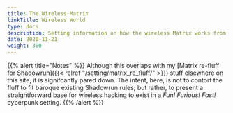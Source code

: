 ```yaml
---
title: The Wireless Matrix
linkTitle: Wireless World
type: docs
description: Setting information on how the wireless Matrix works from an in-game perspective
date: 2020-11-21
weight: 300
---
```


{{% alert title="Notes" %}}
Although this overlaps with my [Matrix re-fluff for Shadowrun]({{< relref "/setting/matrix_re_fluff/" >}}) stuff elsewhere on this site, it is signifcantly pared down. The intent, here, is not to contort the fluff to fit baroque existing Shadowrun rules; but rather, to present a straightforward base for wireless hacking to exist in a _Fun! Furious! Fast!_ cyberpunk setting.
{{% /alert %}} 